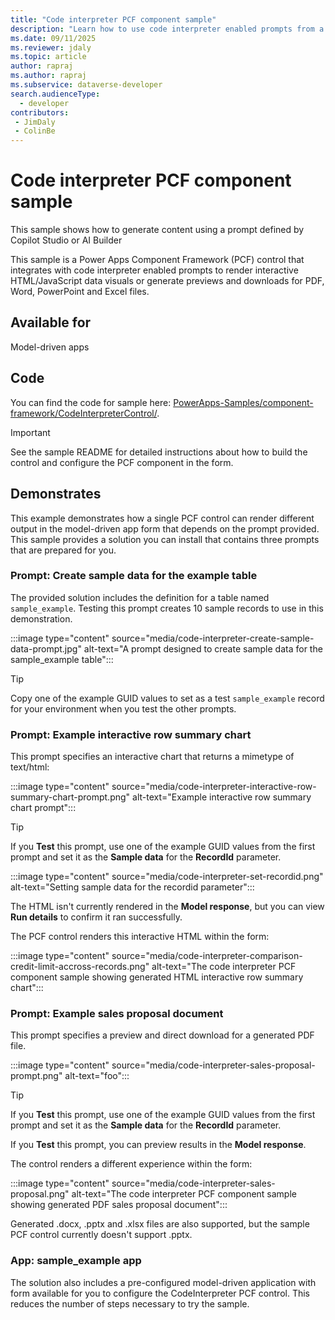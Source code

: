 ```yaml
---
title: "Code interpreter PCF component sample"
description: "Learn how to use code interpreter enabled prompts from a PCF component in a model-driven application."
ms.date: 09/11/2025
ms.reviewer: jdaly
ms.topic: article
author: rapraj
ms.author: rapraj
ms.subservice: dataverse-developer
search.audienceType: 
  - developer
contributors:
 - JimDaly
 - ColinBe
---
```

# Code interpreter PCF component sample

This sample shows how to generate content using a prompt defined by Copilot Studio or AI Builder

This sample is a Power Apps Component Framework (PCF) control that integrates with code interpreter enabled prompts to render interactive HTML/JavaScript data visuals or generate previews and downloads for PDF, Word, PowerPoint and Excel files.

## Available for

Model-driven apps

## Code

You can find the code for sample here: [PowerApps-Samples/component-framework/CodeInterpreterControl/](https://github.com/microsoft/PowerApps-Samples/tree/master/component-framework/CodeInterpreterControl).

> [!IMPORTANT]
> See the sample README for detailed instructions about how to build the control and configure the PCF component in the form.

## Demonstrates

This example demonstrates how a single PCF control can render different output in the model-driven app form that depends on the prompt provided. This sample provides a solution you can install that contains three prompts that are prepared for you.

### Prompt: Create sample data for the example table

The provided solution includes the definition for a table named `sample_example`. Testing this prompt creates 10 sample records to use in this demonstration.

:::image type="content" source="media/code-interpreter-create-sample-data-prompt.jpg" alt-text="A prompt designed to create sample data for the sample_example table":::

> [!TIP]
> Copy one of the example GUID values to set as a test `sample_example` record for your environment when you test the other prompts.

### Prompt: Example interactive row summary chart

This prompt specifies an interactive chart that returns a mimetype of text/html:

:::image type="content" source="media/code-interpreter-interactive-row-summary-chart-prompt.png" alt-text="Example interactive row summary chart prompt":::

> [!TIP]
> If you **Test** this prompt, use one of the example GUID values from the first prompt and set it as the **Sample data** for the **RecordId** parameter.
>
> :::image type="content" source="media/code-interpreter-set-recordid.png" alt-text="Setting sample data for the recordid parameter":::

The HTML isn't currently rendered in the **Model response**, but you can view **Run details** to confirm it ran successfully.

The PCF control renders this interactive HTML within the form:

:::image type="content" source="media/code-interpreter-comparison-credit-limit-accross-records.png" alt-text="The code interpreter PCF component sample showing generated HTML interactive row summary chart":::

### Prompt: Example sales proposal document

This prompt specifies a preview and direct download for a generated PDF file.

:::image type="content" source="media/code-interpreter-sales-proposal-prompt.png" alt-text="foo":::

> [!TIP]
> If you **Test** this prompt, use one of the example GUID values from the first prompt and set it as the **Sample data** for the **RecordId** parameter.

If you **Test** this prompt, you can preview results in the **Model response**.

The control renders a different experience within the form:

:::image type="content" source="media/code-interpreter-sales-proposal.png" alt-text="The code interpreter PCF component sample showing generated PDF sales proposal document":::

Generated .docx, .pptx and .xlsx files are also supported, but the sample PCF control currently doesn't support .pptx.

### App: sample_example app

The solution also includes a pre-configured model-driven application with form available for you to configure the CodeInterpreter PCF control. This reduces the number of steps necessary to try the sample.
